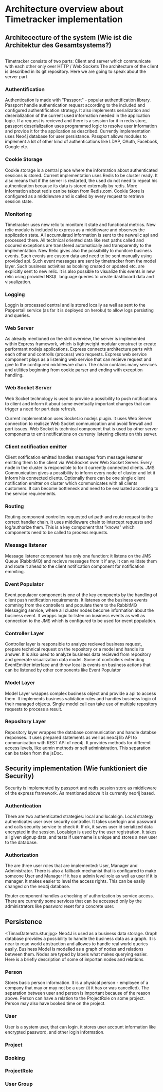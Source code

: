 # Architecture overview about Timetracker implementation

## Architececture of the system (Wie ist die Architektur des Gesamtsystems?)
<img referenzarchitectur.jpg>

Timetracker consists of two parts: Client and server which communicate with each other only over HTTP / Web Sockets
The architecture of the client is described in its git repository. Here we are going to speak about the server part.

### Authentification
Authentication is made with "Passport" - popular authentification library.
Passport handle authentication request according to the included and configured authentification strategy. It also implements serialization and deserialization of the current used information needed in the application logic.
If a request is recieved and there is a session for it in redis store, passport deserialization uses programmed logic to resolve user information and provide it for the application as described.
Currently implementation uses Neo4j database for user persistance. Passport allows modules to implement a lot of other kind of authentications like LDAP, OAuth, Facebook, Google etc.

### Cookie Storage
Cookie storage is a central place where the information about authenticated sessions is stored. Current implementation uses Redis to be cluster ready. It also means that if the server is restarted, the used do not need to repeat his authentication because its data is stored externally by redis. More information about redis can be taken from Redis.com.
Cookie Store is configured as a middleware and is called by every request to retrieve session state.

### Monitoring
Timetracker uses new relic to monitore it state and functional metrics. New relic module is included to express as a middleware and observes the application state.
All accumulated information is sent to the newrelic api and processed there. All technical oriented data like rest paths called and occured exceptions are transfered automatically and transparently to the implementation.
New Relic gives also the possibility to monitore business events. Such events are custom data and need to be sent manually using provided api.
Such event messages are sent by timetracker from the model layer. Such business activities as booking created or updated etc. are explicitly sent to new relic.
It is also possible to visualize this events in new relic using provided NSQL language queries to create dashboard data and visualization.

### Logging
Loggin is processed central and is stored locally as well as sent to the Pappertail service (as far it is deployed on heroku) to allow logs persisting and queries.


### Web Server
As already mentioned on the skill overview, the server is implemented within Express framework, which is lightweight modular construct to create performant nodejs applications.
Express connects architecture parts with each other and controlls (process) web requests.
Express web service component plays as a listening web service that can recieve request and give to the configured middleware chain.
The chain contains many services and utilities beginning from cookie parser and ending with exception handling.

### Web Socket Server
Web Socket technology is used to provide a possibility to push notifications to client and inform it about some eventually important changes that can trigger a need for part data refresh.

Current implementation uses Socket.io nodejs plugin. It uses Web Server connection to realisze Web Socket communication and avoid firewall and port issues.
Web Socket is technical component that is used by other server components to emit notifications on currenty listening clients on this server.

### Client notification emitter
Client notification emitted handles messages from message lestener emitting them to the client via WebSocket over Web Socket Server.
Every node in the cluster is responsible to for it currently connected clients. JMS Communication gives a possibility to inform every node of cluster and let it inform his connected clients.
Optionally there can be one single client notification emitter on cluster which communicates with all clients customers. It can become bottleneck and need to be evaluated according to the service requirements.

### Routing
Routing component controlles requested url path and route request to the correct handler chain. 
It uses middleware chain to intercept requests and log/authorize them. This is a key component that "knows" which components need to be called to process requests.

### Message listener
Message listener component has only one function: it listens on the JMS Queue (RabbitMQ) and recieve messages from it if any. It can validate them and route it ahead to the client notification component for notification emmiting.

### Event Populator
Event populacor component is one of the key compoents by the handling of client push notification requirements. 
It listenes on the business events comming from the controllers and populate them to the RabbitMQ Messaging service, where all cluster nodes become information about the business event.
It wrapps logic to listen on business events as well as connection to the JMS which is configured to be used for event population.

### Controller Layer
Controller layer is responsible to analyze recieved business request, prepare technical request on the repository or a model and handle its answer. 
It is also used to analyze business data recieved from repository and generate visualization data model. 
Some of controllers extending EventEmitter interface and throw local js events on business actions that can be listened by other components like Event Populator

### Model Layer
Model Layer wrappes complex business object and provide a api to access them. It implements business validation rules and handles business logic of their managed objects.
Single model call can take use of multiple repository requests to process a result.

### Repository Layer
Repository layer wrappes the database communication and handle databse responses. It uses prepared statements as well as neo4j lib API to communication with REST API of neo4j.
It provides methods for different access levels, like admin methods or self administration. This separation can be taken from the jsDoc.


## Security implementation (Wie funktioniert die Security)
Security is implemented by passport and redis session store as middleware of the express framework. As mentioned above it is currently neo4j based. 

### Authentication
There are two authenticated strategies: local and localsign. Local strategy authenticates user over security controller. It takes userlogin and password and calls security service to check it. If ok, it saves user id serialized  data encrypted in the session.
Localsign is used by the user registration. It takes all given signup data, and tests if username is unique and stores a new user to the database.

### Authorization
The are three user roles that are implemented: User, Manager and Administrator. There is also a fallback mechanist that is configured to make someone User and Manager if it has a admin level role as well as user if it is manager.
It makes easier to level the access rights. This can be easily changed on the neo4j database.

Router component handles a checking of authorization by service access. There are currently some services that can be accessed only by the administrators like password reset for a concrete user.

## Persistence 
<TimaxDatenstruktur.jpg>
Neo4J is used as a business data storage. Graph database provides a possibility to handle the business data as a graph. It is near to read world abstraction and allowes to handle real world queries easily.
Business Model is modelled as a graph of nodes and relations between them. Nodes are typed by labels what makes querying easier.
Here is a briefly description of some of importan nodes and relations.

### Person
Stores basic person information. 
It is a physical person - employee of a company that may or may not be a user (it it has or was cancelled). The separation between user and person is important because of the reason above.
Person can have a relation to the ProjectRole on some project. Person may also have booked time on the project.

### User
User is a system user, that can login. it stores user account information like encrypted password, and other login information.

### Project

### Booking


### ProjectRole

### User Group
